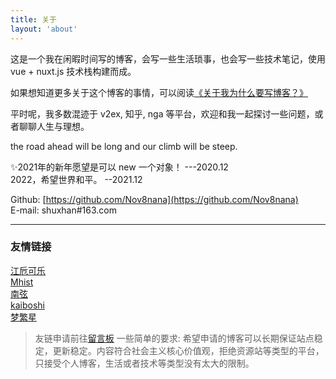 ```yaml
---
title: 关于
layout: 'about'
---
```


<!-- 学习新思想，争做新青年，一个在杭州的新生代农民工。因为我对前端比较感兴趣，再夹杂着一些其他的原因，所以20年毕业后来到杭州，从事前端方面的工作。 -->

这是一个我在闲暇时间写的博客，会写一些生活琐事，也会写一些技术笔记，使用 vue + nuxt.js 技术栈构建而成。 

如果想知道更多关于这个博客的事情，可以阅读[《关于我为什么要写博客？》](posts/2021-07-21-关于我为什么要写博客？)

平时呢，我多数混迹于 v2ex, 知乎, nga 等平台，欢迎和我一起探讨一些问题，或者聊聊人生与理想。 

the road ahead will be long and our climb will be steep.

✨2021年的新年愿望是可以 new 一个对象！ ---2020.12  
2022，希望世界和平。 --2021.12


Github: [https://github.com/Nov8nana](https://github.com/Nov8nana)  
E-mail: shuxhan#163.com

---

### 友情链接

[江卮可乐](https://blog.ijann.com)  
[Mhist](http://wakeweb.cloud)  
[南弦](https://www.aerowang.cn)  
[kaiboshi](https://kaiboshi.gitee.io/)  
[梦繁星](https://emoao.com/)  
  
>友链申请前往[留言板](/message)  一些简单的要求: 希望申请的博客可以长期保证站点稳定，更新稳定。内容符合社会主义核心价值观，拒绝资源站等类型的平台，只接受个人博客，生活或者技术等类型没有太大的限制。

